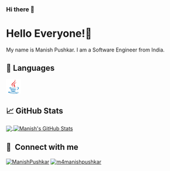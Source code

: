 ### Hi there 👋

<!--
**iampushkar/iampushkar** is a ✨ _special_ ✨ repository because its `README.md` (this file) appears on your GitHub profile.

Here are some ideas to get you started:

- 🔭 I’m currently working on ...
- 🌱 I’m currently learning ...
- 👯 I’m looking to collaborate on ...
- 🤔 I’m looking for help with ...
- 💬 Ask me about ...
- 📫 How to reach me: ...
- 😄 Pronouns: ...
- ⚡ Fun fact: ...
-->

# Hello Everyone!👋

My name is Manish Pushkar. I am a Software Engineer from India.

## 🔧 Languages
<p align='left'>
  <img src="https://raw.githubusercontent.com/devicons/devicon/master/icons/java/java-original.svg" alt="java" width="40" height="40"/>
</p>


## &#x1f4c8; GitHub Stats
<a href="https://github.com/iampushkar/iampushkar">
  <img align="center" src="https://github-readme-stats.vercel.app/api/top-langs/?username=iampushkar&title_color=ffffff&text_color=c9cacc&icon_color=2bbc8a&bg_color=1d1f21&langs_count=5" />
</a>
<a href="https://github.com/iampushkar/iampushkar">
  <img align="center" src="https://github-readme-stats.vercel.app/api?username=iampushkar&show_icons=true&line_height=27&count_private=true&title_color=ffffff&text_color=c9cacc&icon_color=2bbc8a&bg_color=1d1f21" alt="Manish's GitHub Stats" />
</a>

## 🔗 &nbsp;**Connect with me**
<p align="left">
<a href="https://twitter.com/ManishPushkar" target="blank"><img align="center" src="https://raw.githubusercontent.com/rahuldkjain/github-profile-readme-generator/master/src/images/icons/Social/twitter.svg" alt="ManishPushkar" height="30" width="40" /></a>
<a href="https://linkedin.com/in/m4manishpushkar" target="blank"><img align="center" src="https://raw.githubusercontent.com/rahuldkjain/github-profile-readme-generator/master/src/images/icons/Social/linked-in-alt.svg" alt="m4manishpushkar" height="30" width="40" /></a>

